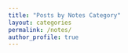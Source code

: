 ```yaml
---
title: "Posts by Notes Category"
layout: categories
permalink: /notes/
author_profile: true
---
```

